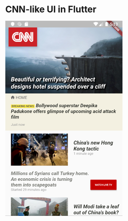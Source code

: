 # CNN-like UI in Flutter
![alt text](https://github.com/rizgan/CNN-like-UI-in-Flutter/blob/master/cnn-preview.png?raw=true)
